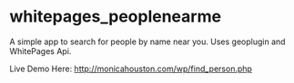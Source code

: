 whitepages_peoplenearme
=======================

A simple app to search for people by name near you. Uses geoplugin and WhitePages Api. 

Live Demo Here:
http://monicahouston.com/wp/find_person.php

